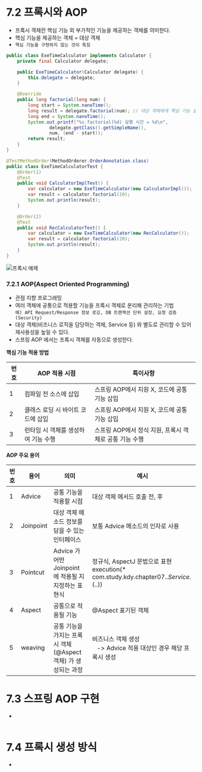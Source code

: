 # 7.2 프록시와 AOP
- 프록시 객체란 핵심 기능 외 부가적인 기능을 제공하는 객체를 의미한다.
- 핵심 기능을 제공하는 객체 = 대상 객체
- `핵심 기능을 구현하지 않는 것이 특징`
```java
public class ExeTimeCalculator implements Calculator {
	private final Calculator delegate;

	public ExeTimeCalculator(Calculator delegate) {
        this.delegate = delegate;
    }

	@Override
	public long factorial(long num) {
		long start = System.nanoTime();
		long result = delegate.factorial(num); // 대상 객체에게 핵심 기능 실행 요청(메소드 실행)
		long end = System.nanoTime();
		System.out.printf("%s.factorial(%d) 실행 시간 = %d\n",
				delegate.getClass().getSimpleName(),
				num, (end - start));
		return result;
	}
}
```
```java
@TestMethodOrder(MethodOrderer.OrderAnnotation.class)
public class ExeTimeCalculatorTest {
    @Order(1)
    @Test
    public void CalculatorImplTest() {
        var calculator = new ExeTimeCalculator(new CalculatorImpl());
        var result = calculator.factorial(20);
        System.out.println(result);
    }

    @Order(2)
    @Test
    public void RecCalculatorTest() {
        var calculator = new ExeTimeCalculator(new RecCalculator());
        var result = calculator.factorial(20);
        System.out.println(result);
    }
}
```
![프록시 예제](https://user-images.githubusercontent.com/43669379/181524432-19d4a9a2-edf4-425d-8992-54b92090bf9c.png)

### 7.2.1 AOP(Aspect Oriented Programming)
- 관점 지향 프로그래밍
- 여러 객체에 공통으로 적용할 기능을 프록시 객체로 분리해 관리하는 기법  
  `예) API Request/Response 정보 로깅, DB 트랜잭션 단위 설정, 요청 검증(Security)`
- 대상 객체(비즈니스 로직을 담당하는 객체, Service 등) 와 별도로 관리할 수 있어 재사용성을 높일 수 있다.
- 스프링 AOP 에서는 프록시 객체를 자동으로 생성한다.

**핵심 기능 적용 방법**

| 번호  | AOP 적용 시점          | 특이사항                              |
|-----|----------------------|-----------------------------------|
| 1   | 컴파일 전 소스에 삽입         | 스프링 AOP에서 지원 X, 코드에 공통 기능 삽입      |
| 2   | 클래스 로딩 시 바이트 코드에 삽입  | 스프링 AOP에서 지원 X, 코드에 공통 기능 삽입      |
| 3   | 런타임 시 객체를 생성하여 기능 수행 | 스프링 AOP에서 정식 지원, 프록시 객체로 공통 기능 수행 |

**AOP 주요 용어**

| 번호  | 용어        | 의미                                      | 예시                                                                             |
|-----|-----------|-----------------------------------------|--------------------------------------------------------------------------------|
| 1   | Advice    | 공통 기능을 적용할 시점                           | 대상 객체 메서드 호출 전, 후                                                              |
| 2   | Joinpoint | 대상 객체 메소드 정보를 담을 수 있는 인터페이스             | 보통 Advice 메소드의 인자로 사용                                                          |
| 3   | Pointcut  | Advice 가 어떤 Joinpoint 에 적용될 지 지정하는 표현식  | 정규식, AspectJ 문법으로 표현 <br/>execution(* com.study.kdy.chapter07..*Service.*(..)) |
| 4   | Aspect    | 공통으로 적용될 기능                             | @Aspect 표기된 객체                                                                 |
| 5   | weaving   | 공통 기능을 가지는 프록시 객체(@Aspect 객체) 가 생성되는 과정 | 비즈니스 객체 생성 <br/> &nbsp;&nbsp;&nbsp;-> Advice 적용 대상인 경우 해당 프록시 생성               |


# 7.3 스프링 AOP 구현
- 
```java

```

# 7.4 프록시 생성 방식
- 
```java

```